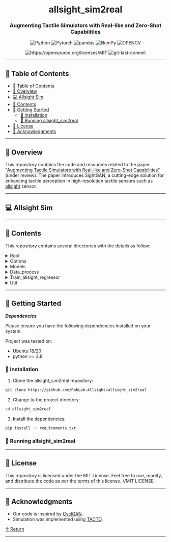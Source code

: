 <div align="center">
<h1 align="center">
<!-- <img src="https://raw.githubusercontent.com/PKief/vscode-material-icon-theme/ec559a9f6bfd399b82bb44393651661b08aaf7ba/icons/folder-markdown-open.svg" width="100" /> -->
<br>allsight_sim2real</h1>
<h3>Augmenting Tactile Simulators with Real-like and Zero-Shot Capabilities</h3>

<p align="center">

<img src="https://img.shields.io/badge/Python-3776AB.svg?style&logo=Python&logoColor=white" alt="Python" />
<img src="https://img.shields.io/badge/PyTorch-%23EE4C2C.svg?style&logo=PyTorch&logoColor=white" alt="Pytorch" />
<img src="https://img.shields.io/badge/pandas-150458.svg?style&logo=pandas&logoColor=white" alt="pandas" />
<img src="https://img.shields.io/badge/NumPy-013243.svg?style&logo=NumPy&logoColor=white" alt="NumPy" />
<img src="https://img.shields.io/badge/opencv-%23white.svg?style&logo=opencv&logoColor=white" alt="OPENCV" />
</p>

<img src="https://img.shields.io/badge/License-MIT-yellow.svg" alt="https://opensource.org/licenses/MIT" />
<img src="https://img.shields.io/github/last-commit/RobLab-Allsight/allsight_sim2real?style&color=5D6D7E" alt="git-last-commit" />

</div>

---

## 📖 Table of Contents

- [📖 Table of Contents](#-table-of-contents)
- [📍 Overview](#-overview)
- [:computer: Allsight Sim](#computer-allsight-sim)
- [📂 Contents](#-contents)
- [🚀 Getting Started](#-getting-started)
  - [🔧 Installation](#-installation)
  - [🤖 Running allsight\_sim2real](#-running-allsight_sim2real)
- [📄 License](#-license)
- [👏 Acknowledgments](#-acknowledgments)

---


## 📍 Overview
This repository contains the code and resources related to the paper ["Augmenting Tactile Simulators with Real-like and Zero-Shot Capabilities"](https://arxiv.org/abs/2309.10409) (under review). The paper introduces SightGAN, a cutting-edge solution for enhancing tactile perception in high-resolution tactile sensors such as [allsight](https://github.com/osheraz/allsight) sensor.

---

## :computer: Allsight Sim



---

## 📂 Contents

This repository contains several directories with the details as follow: 


<details closed><summary>Root</summary>

| File                                                                                                                      | Summary                   |
| ---                                                                                                                       | ---                       |
| [requirements.txt](https://github.com/RobLab-Allsight/allsight_sim2real/blob/main/requirements.txt)                       | Dependencies file |
| [train.py](https://github.com/RobLab-Allsight/allsight_sim2real/blob/main/train.py)                                       | Train the GAN model|
| [test.py](https://github.com/RobLab-Allsight/allsight_sim2real/blob/main/test.py)                                         | Test the GAN model |
| [train_regressor.py](https://github.com/RobLab-Allsight/allsight_sim2real/blob/main/train_regressor.py)                   | Train the regressor model only |
| [train_regressor_finetune.py](https://github.com/RobLab-Allsight/allsight_sim2real/blob/main/train_regressor_finetune.py) | Train a pre-trained regressor model with additional data |

</details>

<details closed><summary>Options</summary>
Python files forked from CycleGAN repo (link in the acknowldegments)

</details>

<details closed><summary>Models</summary>

| File                                                                                                                     | Summary                   |
| ---                                                                                                                      | ---                       |
| [networks.py](https://github.com/RobLab-Allsight/allsight_sim2real/blob/main/models/networks.py)                         | HTTPStatus Exception: 429 |
| [diff_cycle_gan_model.py](https://github.com/RobLab-Allsight/allsight_sim2real/blob/main/models/diff_cycle_gan_model.py) | HTTPStatus Exception: 429 |
| [test_model.py](https://github.com/RobLab-Allsight/allsight_sim2real/blob/main/models/test_model.py)                     | HTTPStatus Exception: 429 |
| [cycle_gan_model.py](https://github.com/RobLab-Allsight/allsight_sim2real/blob/main/models/cycle_gan_model.py)           | HTTPStatus Exception: 429 |
| [pre_process.py](https://github.com/RobLab-Allsight/allsight_sim2real/blob/main/models/pre_process.py)                   | HTTPStatus Exception: 429 |
| [base_model.py](https://github.com/RobLab-Allsight/allsight_sim2real/blob/main/models/base_model.py)                     | HTTPStatus Exception: 429 |

</details>

<details closed><summary>Data_process</summary>

| File                                                                                                                                   | Summary                   |
| ---                                                                                                                                    | ---                       |
| [merge_json_sim.py](https://github.com/RobLab-Allsight/allsight_sim2real/blob/main/data_process/merge_json_sim.py)                     | HTTPStatus Exception: 429 |
| [sim2gan_json.py](https://github.com/RobLab-Allsight/allsight_sim2real/blob/main/data_process/sim2gan_json.py)                         | HTTPStatus Exception: 429 |
| [vis_utils.py](https://github.com/RobLab-Allsight/allsight_sim2real/blob/main/data_process/vis_utils.py)                               | HTTPStatus Exception: 429 |
| [update_ref_frame_gan.py](https://github.com/RobLab-Allsight/allsight_sim2real/blob/main/data_process/update_ref_frame_gan.py)         | HTTPStatus Exception: 429 |
| [filter_real_images.py](https://github.com/RobLab-Allsight/allsight_sim2real/blob/main/data_process/filter_real_images.py)             | HTTPStatus Exception: 429 |
| [transfer_images.py](https://github.com/RobLab-Allsight/allsight_sim2real/blob/main/data_process/transfer_images.py)                   | HTTPStatus Exception: 429 |
| [display_images.py](https://github.com/RobLab-Allsight/allsight_sim2real/blob/main/data_process/display_images.py)                     | HTTPStatus Exception: 429 |
| [add_diff_frame.py](https://github.com/RobLab-Allsight/allsight_sim2real/blob/main/data_process/add_diff_frame.py)                     | HTTPStatus Exception: 429 |
| [compare_sim_real.py](https://github.com/RobLab-Allsight/allsight_sim2real/blob/main/data_process/compare_sim_real.py)                 | HTTPStatus Exception: 429 |
| [update_compose_frame_gan.py](https://github.com/RobLab-Allsight/allsight_sim2real/blob/main/data_process/update_compose_frame_gan.py) | HTTPStatus Exception: 429 |

</details>

<details closed><summary>Train_allsight_regressor</summary>

| File                                                                                                                 | Summary                   |
| ---                                                                                                                  | ---                       |
| [img_utils.py](https://github.com/RobLab-Allsight/allsight_sim2real/blob/main/train_allsight_regressor/img_utils.py) | HTTPStatus Exception: 429 |
| [vis_utils.py](https://github.com/RobLab-Allsight/allsight_sim2real/blob/main/train_allsight_regressor/vis_utils.py) | HTTPStatus Exception: 429 |
| [models.py](https://github.com/RobLab-Allsight/allsight_sim2real/blob/main/train_allsight_regressor/models.py)       | HTTPStatus Exception: 429 |
| [misc.py](https://github.com/RobLab-Allsight/allsight_sim2real/blob/main/train_allsight_regressor/misc.py)           | HTTPStatus Exception: 429 |
| [surface.py](https://github.com/RobLab-Allsight/allsight_sim2real/blob/main/train_allsight_regressor/surface.py)     | HTTPStatus Exception: 429 |
| [datasets.py](https://github.com/RobLab-Allsight/allsight_sim2real/blob/main/train_allsight_regressor/datasets.py)   | HTTPStatus Exception: 429 |
| [geometry.py](https://github.com/RobLab-Allsight/allsight_sim2real/blob/main/train_allsight_regressor/geometry.py)   | HTTPStatus Exception: 429 |

</details>

<details closed><summary>Util</summary>

| File                                                                                               | Summary                   |
| ---                                                                                                | ---                       |
| [image_pool.py](https://github.com/RobLab-Allsight/allsight_sim2real/blob/main/util/image_pool.py) | HTTPStatus Exception: 429 |
| [util.py](https://github.com/RobLab-Allsight/allsight_sim2real/blob/main/util/util.py)             | HTTPStatus Exception: 429 |
| [visualizer.py](https://github.com/RobLab-Allsight/allsight_sim2real/blob/main/util/visualizer.py) | HTTPStatus Exception: 429 |
| [html.py](https://github.com/RobLab-Allsight/allsight_sim2real/blob/main/util/html.py)             | HTTPStatus Exception: 429 |

</details>

---

## 🚀 Getting Started

***Dependencies***

Please ensure you have the following dependencies installed on your system.

Project was tested on:
- Ubuntu 18/20
- python >= 3.8

### 🔧 Installation

1. Clone the allsight_sim2real repository:
```sh
git clone https://github.com/RobLab-Allsight/allsight_sim2real
```

2. Change to the project directory:
```sh
cd allsight_sim2real
```

3. Install the dependencies:
```sh
pip install -r requirements.txt
```

### 🤖 Running allsight_sim2real



---

## 📄 License

This repository is licensed under the MIT License. Feel free to use, modify, and distribute the code as per the terms of this license.
//MIT LICENSE

---

## 👏 Acknowledgments

- Our code is inspired by [CyclGAN](https://github.com/junyanz/pytorch-CycleGAN-and-pix2pix).
- Simulation was implemented using [TACTO](https://github.com/facebookresearch/tacto). 


[↑ Return](#Top)

---
